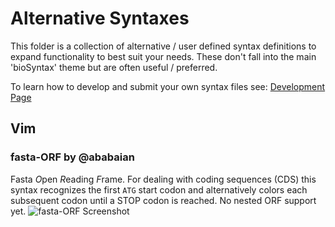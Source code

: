 # Alternative Syntaxes

This folder is a collection of alternative / user defined syntax definitions to expand functionality to best suit your needs. These don't fall into the main 'bioSyntax' theme but are often useful / preferred.

To learn how to develop and submit your own syntax files see: [Development Page](http://biosyntax.org/dev)

## Vim

### fasta-ORF by @ababaian
Fasta *O*pen *R*eading *F*rame. For dealing with coding sequences (CDS) this syntax recognizes the first `ATG` start codon and alternatively colors each subsequent codon until a STOP codon is reached. No nested ORF support yet.
![fasta-ORF Screenshot](http://biosyntax.org/alt/vim_Fasta-ORF.png)
